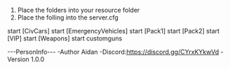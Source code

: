 1. Place the folders into your resource folder 
2. Place the folling into the server.cfg

start [CivCars]
start [EmergencyVehicles]
start [Pack1]
start [Pack2]
start [VIP]
start [Weapons]
start customguns

---PersonInfo---
-Author Aidan
-Discord:https://discord.gg/CYrxKYkwVd
-Version 1.0.0
